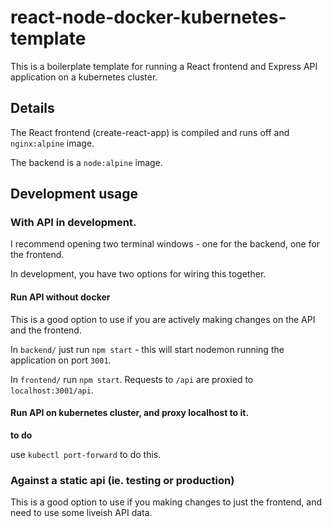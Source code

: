 # react-node-docker-kubernetes-template

This is a boilerplate template for running a React frontend and Express API application on a kubernetes cluster. 

## Details

The React frontend (create-react-app) is compiled and runs off and `nginx:alpine` image. 

The backend is a `node:alpine` image. 


## Development usage

### With API in development. 

I recommend opening two terminal windows - one for the backend, one for the frontend. 

In development, you have two options for wiring this together. 

#### Run API without docker

This is a good option to use if you are actively making changes on the API and the frontend. 

In `backend/` just run `npm start` - this will start nodemon running the application on port `3001`. 

In `frontend/` run `npm start`. Requests to `/api` are proxied to `localhost:3001/api`. 

#### Run API on kubernetes cluster, and proxy localhost to it. 

**to do**

use `kubectl port-forward` to do this. 


### Against a static api (ie. testing or production)

This is a good option to use if you making changes to just the frontend, and need to use some liveish API data. 



